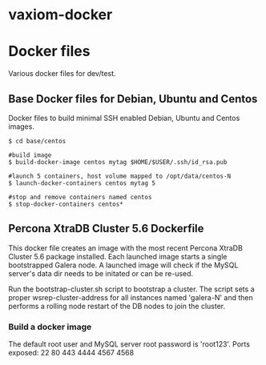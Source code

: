 vaxiom-docker
=============
# Docker files
Various docker files for dev/test.

## Base Docker files for Debian, Ubuntu and Centos
Docker files to build minimal SSH enabled Debian, Ubuntu and Centos images.

    $ cd base/centos

    #build image
    $ build-docker-image centos mytag $HOME/$USER/.ssh/id_rsa.pub

    #launch 5 containers, host volume mapped to /opt/data/centos-N
    $ launch-docker-containers centos mytag 5

    #stop and remove containers named centos
    $ stop-docker-containers centos*

## Percona XtraDB Cluster 5.6 Dockerfile
This docker file creates an image with the most recent Percona XtraDB Cluster 5.6 package installed.
Each launched image starts a single bootstrapped Galera node. A launched image will check
if the MySQL server's data dir needs to be initated or can be re-used.

Run the bootstrap-cluster.sh script to bootstrap a cluster.
The script sets a proper wsrep-cluster-address for all instances named 'galera-N'
and then performs a rolling node restart of the DB nodes to join the cluster.

### Build a docker image
The default root user and MySQL server root password is 'root123'.
Ports exposed: 22 80 443 4444 4567 4568
